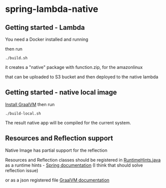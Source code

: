 # spring-lambda-native


## Getting started - Lambda

You need a Docker installed and running

then run

```
./build.sh
```

it creates a "native" package with function.zip, for the amazonlinux

that can be uploaded to S3 bucket and then deployed to the native lambda

## Getting started - native local image

[Install GraalVM](https://www.graalvm.org/latest/docs/getting-started/)
then run
```
./build-local.sh
```
The result native app will be compiled for the current system.

## Resources and Reflection support
Native Image has partial support for the reflection

Resources and Reflection classes should be registered in
[RuntimeHints.java](src/main/java/com/example/demo/config/RuntimeHints.java)
as a runtime hints - [Spring documentation](https://docs.spring.io/spring-boot/docs/current/reference/html/native-image.html#native-image.advanced.custom-hints) (I think that should solve reflection issue)

or as a json registered file
[GraalVM documentation](https://www.graalvm.org/jdk17/reference-manual/native-image/dynamic-features/Reflection/)
